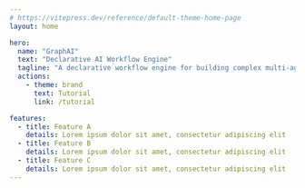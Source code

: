 ```yaml
---
# https://vitepress.dev/reference/default-theme-home-page
layout: home

hero:
  name: "GraphAI"
  text: "Declarative AI Workflow Engine"
  tagline: "A declarative workflow engine for building complex multi-agent AI systems using YAML or JSON data flow graphs."
  actions:
    - theme: brand
      text: Tutorial
      link: /tutorial

features:
  - title: Feature A
    details: Lorem ipsum dolor sit amet, consectetur adipiscing elit
  - title: Feature B
    details: Lorem ipsum dolor sit amet, consectetur adipiscing elit
  - title: Feature C
    details: Lorem ipsum dolor sit amet, consectetur adipiscing elit
---
```

